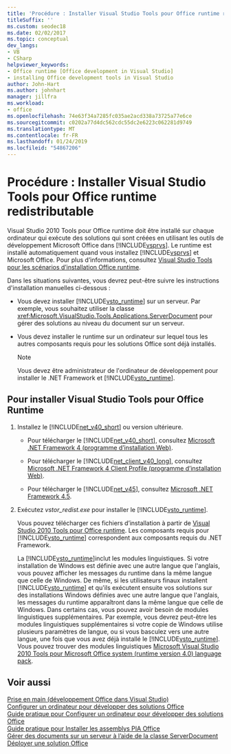 ```yaml
---
title: 'Procédure : Installer Visual Studio Tools pour Office runtime redistributable'
titleSuffix: ''
ms.custom: seodec18
ms.date: 02/02/2017
ms.topic: conceptual
dev_langs:
- VB
- CSharp
helpviewer_keywords:
- Office runtime [Office development in Visual Studio]
- installing Office development tools in Visual Studio
author: John-Hart
ms.author: johnhart
manager: jillfra
ms.workload:
- office
ms.openlocfilehash: 74e63f34a7285fc035ae2acd338a73725a77e6ce
ms.sourcegitcommit: c0202a77d4dc562cdc55dc2e6223c062281d9749
ms.translationtype: MT
ms.contentlocale: fr-FR
ms.lasthandoff: 01/24/2019
ms.locfileid: "54867206"
---
```

# <a name="how-to-install-the-visual-studio-tools-for-office-runtime-redistributable"></a>Procédure : Installer Visual Studio Tools pour Office runtime redistributable
  Visual Studio 2010 Tools pour Office runtime doit être installé sur chaque ordinateur qui exécute des solutions qui sont créées en utilisant les outils de développement Microsoft Office dans [!INCLUDE[vsprvs](../sharepoint/includes/vsprvs-md.md)]. Le runtime est installé automatiquement quand vous installez [!INCLUDE[vsprvs](../sharepoint/includes/vsprvs-md.md)] et Microsoft Office. Pour plus d’informations, consultez [Visual Studio Tools pour les scénarios d’installation Office runtime](../vsto/visual-studio-tools-for-office-runtime-installation-scenarios.md).  
  
 Dans les situations suivantes, vous devrez peut-être suivre les instructions d'installation manuelles ci-dessous :  
  
-   Vous devez installer [!INCLUDE[vsto_runtime](../vsto/includes/vsto-runtime-md.md)] sur un serveur. Par exemple, vous souhaitez utiliser la classe <xref:Microsoft.VisualStudio.Tools.Applications.ServerDocument> pour gérer des solutions au niveau du document sur un serveur.  
  
-   Vous devez installer le runtime sur un ordinateur sur lequel tous les autres composants requis pour les solutions Office sont déjà installés.  
  
    > [!NOTE]  
    >  Vous devez être administrateur de l'ordinateur de développement pour installer le .NET Framework et [!INCLUDE[vsto_runtime](../vsto/includes/vsto-runtime-md.md)].  
  
## <a name="to-install-the-visual-studio-tools-for-office-runtime"></a>Pour installer Visual Studio Tools pour Office Runtime  
  
1.  Installez le [!INCLUDE[net_v40_short](../sharepoint/includes/net-v40-short-md.md)] ou version ultérieure.  
  
    -   Pour télécharger le [!INCLUDE[net_v40_short](../sharepoint/includes/net-v40-short-md.md)], consultez [Microsoft .NET Framework 4 (programme d’installation Web)](http://go.microsoft.com/fwlink/?LinkId=178957).  
  
    -   Pour télécharger le [!INCLUDE[net_client_v40_long](../vsto/includes/net-client-v40-long-md.md)], consultez [Microsoft .NET Framework 4 Client Profile (programme d’installation Web)](http://go.microsoft.com/fwlink/?LinkId=178958).  
  
    -   Pour télécharger le [!INCLUDE[net_v45](../vsto/includes/net-v45-md.md)], consultez [Microsoft .NET Framework 4.5](http://www.microsoft.com/download/details.aspx?id=30653).  
  
2.  Exécutez *vstor_redist.exe* pour installer le [!INCLUDE[vsto_runtime](../vsto/includes/vsto-runtime-md.md)].  
  
     Vous pouvez télécharger ces fichiers d’installation à partir de [Visual Studio 2010 Tools pour Office runtime](http://go.microsoft.com/fwlink/?LinkId=140384). Les composants requis pour [!INCLUDE[vsto_runtime](../vsto/includes/vsto-runtime-md.md)] correspondent aux composants requis du .NET Framework.  
  
     La [!INCLUDE[vsto_runtime](../vsto/includes/vsto-runtime-md.md)]inclut les modules linguistiques. Si votre installation de Windows est définie avec une autre langue que l'anglais, vous pouvez afficher les messages du runtime dans la même langue que celle de Windows. De même, si les utilisateurs finaux installent [!INCLUDE[vsto_runtime](../vsto/includes/vsto-runtime-md.md)] et qu'ils exécutent ensuite vos solutions sur des installations Windows définies avec une autre langue que l'anglais, les messages du runtime apparaîtront dans la même langue que celle de Windows. Dans certains cas, vous pouvez avoir besoin de modules linguistiques supplémentaires. Par exemple, vous devrez peut-être les modules linguistiques supplémentaires si votre copie de Windows utilise plusieurs paramètres de langue, ou si vous basculez vers une autre langue, une fois que vous avez déjà installé le [!INCLUDE[vsto_runtime](../vsto/includes/vsto-runtime-md.md)]. Vous pouvez trouver des modules linguistiques [Microsoft Visual Studio 2010 Tools pour Microsoft Office system (runtime version 4.0) language pack](http://go.microsoft.com/fwlink/?LinkId=140386).  
  
## <a name="see-also"></a>Voir aussi  
 [Prise en main &#40;développement Office dans Visual Studio&#41;](../vsto/getting-started-office-development-in-visual-studio.md)   
 [Configurer un ordinateur pour développer des solutions Office](../vsto/configuring-a-computer-to-develop-office-solutions.md)   
 [Guide pratique pour Configurer un ordinateur pour développer des solutions Office](../vsto/how-to-configure-a-computer-to-develop-office-solutions.md)   
 [Guide pratique pour Installer les assemblys PIA Office](../vsto/how-to-install-office-primary-interop-assemblies.md)   
 [Gérer des documents sur un serveur à l’aide de la classe ServerDocument](../vsto/managing-documents-on-a-server-by-using-the-serverdocument-class.md)   
 [Déployer une solution Office](../vsto/deploying-an-office-solution.md)  
